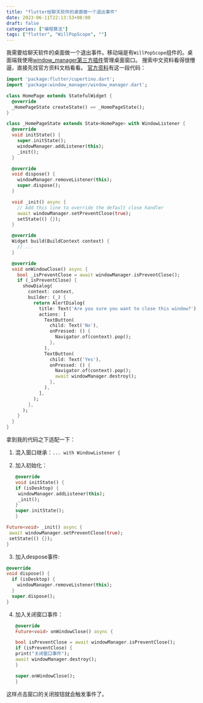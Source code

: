 ```yaml
---
title: "flutter给聊天软件的桌面做一个退出事件"
date: 2023-06-11T22:13:53+08:00
draft: false
categories: ["编程算法"]
tags: ["flutter", "WillPopScope", ""]
---
```


我需要给聊天软件的桌面做一个退出事件。移动端是有`WillPopScope`组件的。桌面端我使用[window_manager第三方插件](https://pub.dev/packages/window_manager)管理桌面窗口。
搜索中文资料看得很懵逼，直接先找官方资料文档看看。
[官方资料](https://pub.dev/packages/window_manager#macos)有这一段代码：

```dart
import 'package:flutter/cupertino.dart';
import 'package:window_manager/window_manager.dart';

class HomePage extends StatefulWidget {
  @override
  _HomePageState createState() => _HomePageState();
}

class _HomePageState extends State<HomePage> with WindowListener {
  @override
  void initState() {
    super.initState();
    windowManager.addListener(this);
    _init();
  }

  @override
  void dispose() {
    windowManager.removeListener(this);
    super.dispose();
  }

  void _init() async {
    // Add this line to override the default close handler
    await windowManager.setPreventClose(true);
    setState(() {});
  }

  @override
  Widget build(BuildContext context) {
    // ...
  }

  @override
  void onWindowClose() async {
    bool _isPreventClose = await windowManager.isPreventClose();
    if (_isPreventClose) {
      showDialog(
        context: context,
        builder: (_) {
          return AlertDialog(
            title: Text('Are you sure you want to close this window?'),
            actions: [
              TextButton(
                child: Text('No'),
                onPressed: () {
                  Navigator.of(context).pop();
                },
              ),
              TextButton(
                child: Text('Yes'),
                onPressed: () {
                  Navigator.of(context).pop();
                  await windowManager.destroy();
                },
              ),
            ],
          );
        },
      );
    }
  }
}
```

拿到我的代码之下适配一下：

1. 混入窗口继承：`... with WindowListener {`

2. 加入初始化：
   
   ```dart
   @override  
   void initState() {  
   if (isDesktop) {  
    windowManager.addListener(this);  
    _init();  
   }  
   super.initState();  
   }
   ```

```dart
Future<void> _init() async {  
 await windowManager.setPreventClose(true);  
 setState(() {});  
}
```

3. 加入despose事件:

```dart
@override  
void dispose() {  
  if (isDesktop) {  
    windowManager.removeListener(this);  
  }  
  super.dispose();  
}
```

4. 加入关闭窗口事件：
   
   ```dart
   @override  
   Future<void> onWindowClose() async {  
   
   bool isPreventClose = await windowManager.isPreventClose();  
   if (isPreventClose) {  
   print("关闭窗口事件");  
   await windowManager.destroy();  
   }  
   
   super.onWindowClose();  
   }
   ```

这样点击窗口的关闭按钮就会触发事件了。
